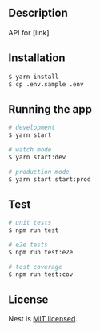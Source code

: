 
## Description

API for [link]

## Installation

```bash
$ yarn install
$ cp .env.sample .env
```

## Running the app

```bash
# development
$ yarn start

# watch mode
$ yarn start:dev

# production mode
$ yarn start start:prod
```

## Test

```bash
# unit tests
$ npm run test

# e2e tests
$ npm run test:e2e

# test coverage
$ npm run test:cov
```
## License

Nest is [MIT licensed](LICENSE).
